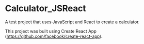 # Calculator_JSReact
A test project that uses JavaScript and React to create a calculator.

This project was built using Create React App (https://github.com/facebook/create-react-app).
